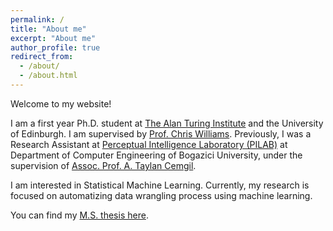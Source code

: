 ```yaml
---
permalink: /
title: "About me"
excerpt: "About me"
author_profile: true
redirect_from: 
  - /about/
  - /about.html
---
```


Welcome to my website!

I am a first year Ph.D. student at [The Alan Turing Institute](https://www.turing.ac.uk) and the University of Edinburgh. I am supervised by [Prof. Chris Williams](http://homepages.inf.ed.ac.uk/ckiw/). Previously, I was a Research Assistant at [Perceptual Intelligence Laboratory (PILAB)](http://www.cmpe.boun.edu.tr/pilab/doku.php) at Department of Computer Engineering of Bogazici University, under the supervision of [Assoc. Prof. A. Taylan Cemgil](http://www.cmpe.boun.edu.tr/~cemgil/).

I am interested in Statistical Machine Learning. Currently, my research is focused on automatizing data wrangling process using machine learning.

You can find my [M.S. thesis here](files/ms-thesis.pdf).
